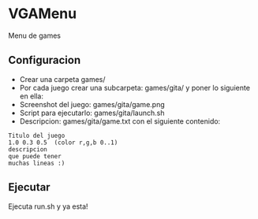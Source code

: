 VGAMenu
=======

Menu de games

Configuracion
---------

* Crear una carpeta games/
* Por cada juego crear una subcarpeta: games/gita/ y poner lo siguiente en ella:
 * Screenshot del juego: games/gita/game.png
 * Script para ejecutarlo: games/gita/launch.sh
 * Descripcion: games/gita/game.txt con el siguiente contenido:
````
Titulo del juego
1.0 0.3 0.5  (color r,g,b 0..1)
descripcion
que puede tener
muchas lineas :)
````

Ejecutar
---------
Ejecuta run.sh y ya esta!
